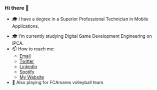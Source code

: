 ### Hi there 👋</p>
- 🎓 I have a degree in a Superior Professional Technician in Mobile Applications. </p>
- 🎓 I’m currently studying Digital Game Development Engineering on IPCA.
- 📫 How to reach me:
  - [Email](mainsaraiva@gmail.com) 
  - [Twitter](https://twitter.com/saraivinha98)
  - [LinkedIn](https://www.linkedin.com/in/jo%C3%A3o-saraiva-5103721b9/)
  - [Spotify](https://open.spotify.com/user/8ngie0ifsccfqgl99uw5q6mzg)
  - [My Website](https://portfolio-8da86.firebaseapp.com/)
- 🏐 Also playing for FCAmares volleyball team. 
<!--- ![Snake animation](https://github.com/Saraiv/Saraiv/blob/output/github-contribution-grid-snake.svg --->
